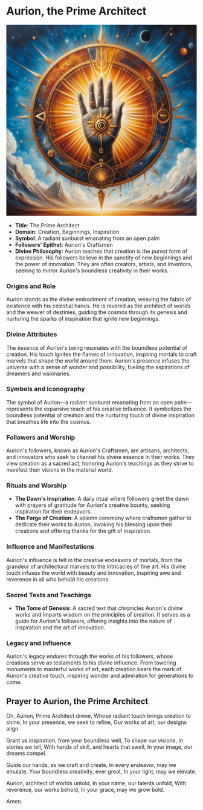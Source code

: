 # Aurion, the Prime Architect
![Aurion Logo](../../assets/Aurion-logo-1.jpg)

- **Title**: The Prime Architect
- **Domain**: Creation, Beginnings, Inspiration
- **Symbol**: A radiant sunburst emanating from an open palm
- **Followers' Epithet**: Aurion's Craftsmen
- **Divine Philosophy**: Aurion teaches that creation is the purest form of expression. His followers believe in the sanctity of new beginnings and the power of innovation. They are often creators, artists, and inventors, seeking to mirror Aurion's boundless creativity in their works. 

### Origins and Role
Aurion stands as the divine embodiment of creation, weaving the fabric of existence with his celestial hands. He is revered as the architect of worlds and the weaver of destinies, guiding the cosmos through its genesis and nurturing the sparks of inspiration that ignite new beginnings.

### Divine Attributes
The essence of Aurion's being resonates with the boundless potential of creation. His touch ignites the flames of innovation, inspiring mortals to craft marvels that shape the world around them. Aurion's presence infuses the universe with a sense of wonder and possibility, fueling the aspirations of dreamers and visionaries.

### Symbols and Iconography
The symbol of Aurion—a radiant sunburst emanating from an open palm—represents the expansive reach of his creative influence. It symbolizes the boundless potential of creation and the nurturing touch of divine inspiration that breathes life into the cosmos.

### Followers and Worship
Aurion's followers, known as Aurion's Craftsmen, are artisans, architects, and innovators who seek to channel his divine essence in their works. They view creation as a sacred act, honoring Aurion's teachings as they strive to manifest their visions in the material world.

### Rituals and Worship
- **The Dawn's Inspiration**: A daily ritual where followers greet the dawn with prayers of gratitude for Aurion's creative bounty, seeking inspiration for their endeavors.
- **The Forge of Creation**: A solemn ceremony where craftsmen gather to dedicate their works to Aurion, invoking his blessing upon their creations and offering thanks for the gift of inspiration.

### Influence and Manifestations
Aurion's influence is felt in the creative endeavors of mortals, from the grandeur of architectural marvels to the intricacies of fine art. His divine touch infuses the world with beauty and innovation, inspiring awe and reverence in all who behold his creations.

### Sacred Texts and Teachings
- **The Tome of Genesis**: A sacred text that chronicles Aurion's divine works and imparts wisdom on the principles of creation. It serves as a guide for Aurion's followers, offering insights into the nature of inspiration and the art of innovation.

### Legacy and Influence
Aurion's legacy endures through the works of his followers, whose creations serve as testaments to his divine influence. From towering monuments to masterful works of art, each creation bears the mark of Aurion's creative touch, inspiring wonder and admiration for generations to come.

## Prayer to Aurion, the Prime Architect

Oh, Aurion, Prime Architect divine,
Whose radiant touch brings creation to shine,
In your presence, we seek to refine,
Our works of art, our designs align.

Grant us inspiration, from your boundless well,
To shape our visions, in stories we tell,
With hands of skill, and hearts that swell,
In your image, our dreams compel.

Guide our hands, as we craft and create,
In every endeavor, may we emulate,
Your boundless creativity, ever great,
In your light, may we elevate.

Aurion, architect of worlds untold,
In your name, our talents unfold,
With reverence, our works behold,
In your grace, may we grow bold.

Amen.
